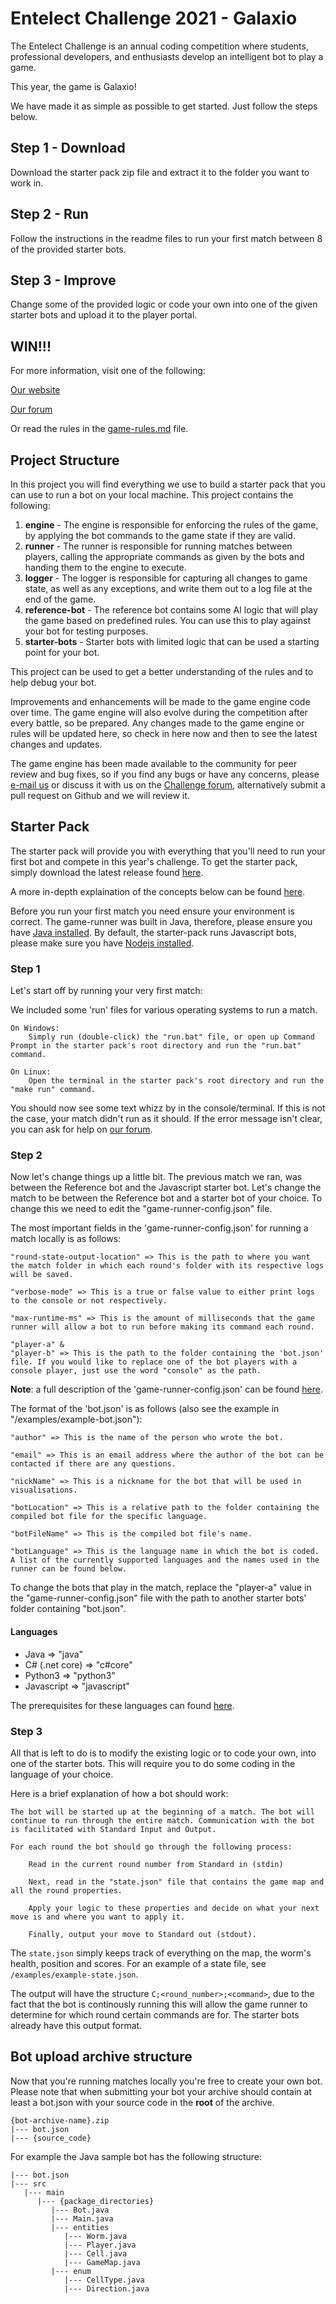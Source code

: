 # Entelect Challenge 2021 - Galaxio

The Entelect Challenge is an annual coding competition where students, professional developers, and enthusiasts develop an intelligent bot to play a game.

This year, the game is Galaxio!

We have made it as simple as possible to get started. Just follow the steps below.

## Step 1 - Download
Download the starter pack zip file and extract it to the folder you want to work in.

## Step 2 - Run
Follow the instructions in the readme files to run your first match between 8 of the provided starter bots.

## Step 3 - Improve
Change some of the provided logic or code your own into one of the given starter bots and upload it to the player portal.

## WIN!!!
For more information, visit one of the following:

[Our website](https://challenge.entelect.co.za)

[Our forum](https://forum.entelect.co.za)

Or read the rules in the [game-rules.md](game-engine/game-rules.md) file.

## Project Structure

In this project you will find everything we use to build a starter pack that you can use to run a bot on your local machine.  This project contains the following:

1. **engine** - The engine is responsible for enforcing the rules of the game, by applying the bot commands to the game state if they are valid.
2. **runner** - The runner is responsible for running matches between players, calling the appropriate commands as given by the bots and handing them to the engine to execute.
2. **logger** - The logger is responsible for capturing all changes to game state, as well as any exceptions, and write them out to a log file at the end of the game.
3. **reference-bot** - The reference bot contains some AI logic that will play the game based on predefined rules.  You can use this to play against your bot for testing purposes.
4. **starter-bots** - Starter bots with limited logic that can be used a starting point for your bot.

This project can be used to get a better understanding of the rules and to help debug your bot.

Improvements and enhancements will be made to the game engine code over time.  The game engine will also evolve during the competition after every battle, so be prepared. Any changes made to the game engine or rules will be updated here, so check in here now and then to see the latest changes and updates.

The game engine has been made available to the community for peer review and bug fixes, so if you find any bugs or have any concerns, please [e-mail us](mailto:challenge@entelect.co.za) or discuss it with us on the [Challenge forum](http://forum.entelect.co.za/), alternatively submit a pull request on Github and we will review it.

## Starter Pack
The starter pack will provide you with everything that you'll need to run your first bot and compete in this year's challenge. To get the starter pack, simply download the latest release found [here](https://github.com/EntelectChallenge/2019-Worms/releases/latest).

A more in-depth explaination of the concepts below can be found [here](./runner/README.md).

Before you run your first match you need ensure your environment is correct. The game-runner was built in Java, therefore, please ensure you have [Java installed](https://www.oracle.com/technetwork/java/javase/downloads/jdk8-downloads-2133151.html). By default, the starter-pack runs Javascript bots, please make sure you have [Nodejs installed](https://nodejs.org/en/download/).

### Step 1
Let's start off by running your very first match:

We included some 'run' files for various operating systems to run a match.

    On Windows:
        Simply run (double-click) the "run.bat" file, or open up Command Prompt in the starter pack's root directory and run the "run.bat" command.

    On Linux:
        Open the terminal in the starter pack's root directory and run the "make run" command.

You should now see some text whizz by in the console/terminal. If this is not the case, your match didn't run as it should. If the error message isn't clear, you can ask for help on [our forum](https://forum.entelect.co.za).

### Step 2
Now let's change things up a little bit. The previous match we ran, was between the Reference bot and the Javascript starter bot. Let's change the match to be between the Reference bot and a starter bot of your choice. To change this we need to edit the "game-runner-config.json" file.

The most important fields in the 'game-runner-config.json' for running a match locally is as follows:

    "round-state-output-location" => This is the path to where you want the match folder in which each round's folder with its respective logs will be saved.

    "verbose-mode" => This is a true or false value to either print logs to the console or not respectively.

    "max-runtime-ms" => This is the amount of milliseconds that the game runner will allow a bot to run before making its command each round.

    "player-a" &
    "player-b" => This is the path to the folder containing the 'bot.json' file. If you would like to replace one of the bot players with a console player, just use the word "console" as the path.
**Note**: a full description of the 'game-runner-config.json' can be found [here](./game-runner/README.md).

The format of the 'bot.json' is as follows (also see the example in "/examples/example-bot.json"):

    "author" => This is the name of the person who wrote the bot.

    "email" => This is an email address where the author of the bot can be contacted if there are any questions.

    "nickName" => This is a nickname for the bot that will be used in visualisations.

    "botLocation" => This is a relative path to the folder containing the compiled bot file for the specific language.

    "botFileName" => This is the compiled bot file's name.

    "botLanguage" => This is the language name in which the bot is coded. A list of the currently supported languages and the names used in the runner can be found below.

To change the bots that play in the match, replace the "player-a" value in the "game-runner-config.json" file with the path to another starter bots' folder containing "bot.json".

#### Languages
- Java            => "java"
- C# (.net core)  => "c#core"
- Python3         => "python3"
- Javascript      => "javascript"

The prerequisites for these languages can found [here](./bot-prerequisites.md).

### Step 3
All that is left to do is to modify the existing logic or to code your own, into one of the starter bots. This will require you to do some coding in the language of your choice.

Here is a brief explanation of how a bot should work:

    The bot will be started up at the beginning of a match. The bot will continue to run through the entire match. Communication with the bot is facilitated with Standard Input and Output.

    For each round the bot should go through the following process:

        Read in the current round number from Standard in (stdin)

        Next, read in the "state.json" file that contains the game map and all the round properties.

        Apply your logic to these properties and decide on what your next move is and where you want to apply it.

        Finally, output your move to Standard out (stdout). 

The `state.json` simply keeps track of everything on the map, the worm's health, position and scores. For an example of a state file, see `/examples/example-state.json`.

The output will have the structure `C;<round_number>;<command>`, due to the fact that the bot is continously running this will allow the game runner to determine for which round certain commands are for. The starter bots already have this output format.

## Bot upload archive structure

Now that you're running matches locally you're free to create your own bot. Please note that when submitting your bot your archive should contain at least a bot.json with your source code in the **root** of the archive.

```
{bot-archive-name}.zip
|--- bot.json
|--- {source_code}
```

For example the Java sample bot has the following structure:
```
|--- bot.json
|--- src
   |--- main
      |--- {package_directories}
         |--- Bot.java
         |--- Main.java
         |--- entities
            |--- Worm.java
            |--- Player.java
            |--- Cell.java
            |--- GameMap.java
         |--- enum
            |--- CellType.java
            |--- Direction.java
```
